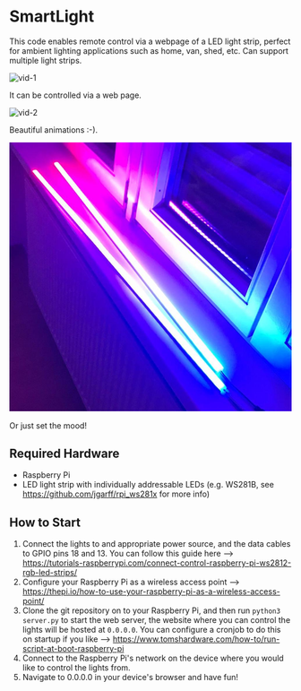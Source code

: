 # SmartLight

This code enables remote control via a webpage of a LED light strip, perfect for ambient lighting applications such as home, van, shed, etc. Can support multiple light strips.

![vid-1](./vid-1.gif)

It can be controlled via a web page.

![vid-2](./vid-2.gif)

Beautiful animations :-).

![img-1](./img-1.jpg)

Or just set the mood!

## Required Hardware

- Raspberry Pi
- LED light strip with individually addressable LEDs (e.g. WS281B, see https://github.com/jgarff/rpi_ws281x for more info)

## How to Start
1. Connect the lights to and appropriate power source, and the data cables to GPIO pins 18 and 13. You can follow this guide here --> https://tutorials-raspberrypi.com/connect-control-raspberry-pi-ws2812-rgb-led-strips/
1. Configure your Raspberry Pi as a wireless access point --> https://thepi.io/how-to-use-your-raspberry-pi-as-a-wireless-access-point/
2. Clone the git repository on to your Raspberry Pi, and then run `python3 server.py` to start the web server, the website where you can control the lights will be hosted at `0.0.0.0`. You can configure a cronjob to do this on startup if you like --> https://www.tomshardware.com/how-to/run-script-at-boot-raspberry-pi
3. Connect to the Raspberry Pi's network on the device where you would like to control the lights from.
4. Navigate to 0.0.0.0 in your device's browser and have fun!
